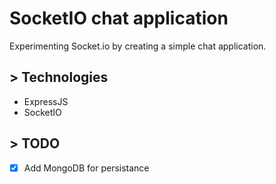 # SocketIO chat application
Experimenting Socket.io by creating a simple chat application. 

## > Technologies 
- ExpressJS
- SocketIO

## > TODO
- [x] Add MongoDB for persistance